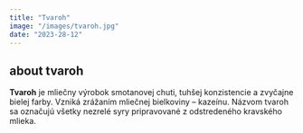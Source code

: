 ```yaml
---
title: "Tvaroh"
image: "/images/tvaroh.jpg"
date: "2023-28-12"
---
```


## about tvaroh

**Tvaroh** je mliečny výrobok smotanovej chuti, tuhšej konzistencie a zvyčajne bielej farby. Vzniká zrážaním
mliečnej bielkoviny – kazeínu. Názvom tvaroh sa označujú všetky nezrelé syry pripravované z odstredeného
kravského mlieka.
